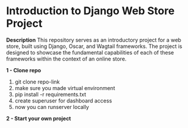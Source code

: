 # Introduction to Django Web Store Project
**Description**
This repository serves as an introductory project for a web store, built using Django, Oscar, and Wagtail frameworks. 
The project is designed to showcase the fundamental capabilities of each of these frameworks within the context of an online store.

**1 - Clone repo**
  1. git clone repo-link
  2. make sure you made virtual environment
  3. pip install -r requirements.txt
  4. create superuser for dashboard access
  5. now you can runserver locally

**2 - Start your own project**
